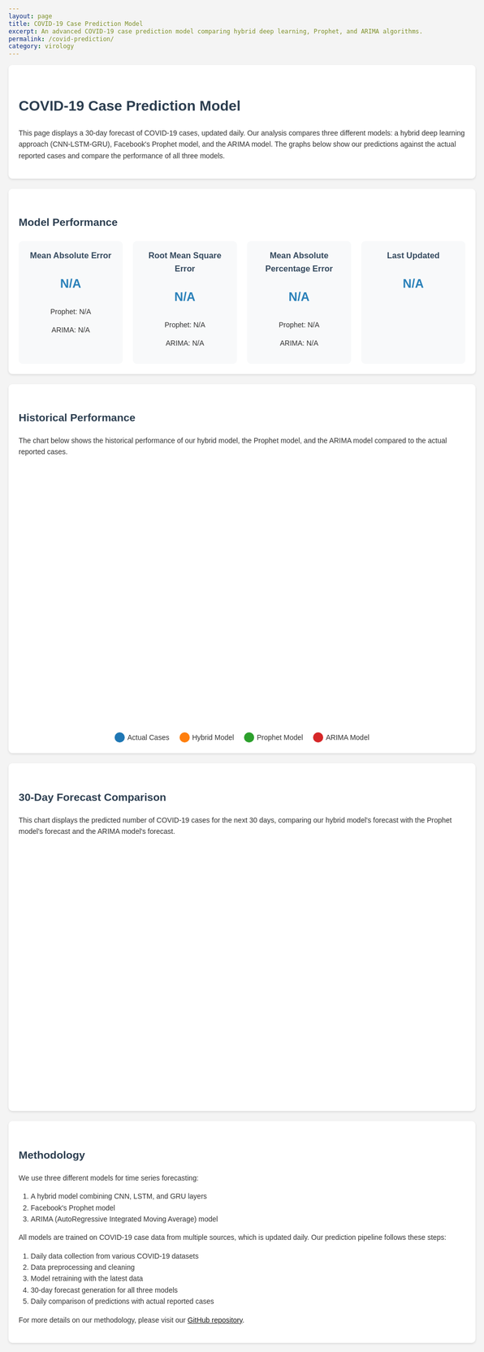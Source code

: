 ```yaml
---
layout: page
title: COVID-19 Case Prediction Model
excerpt: An advanced COVID-19 case prediction model comparing hybrid deep learning, Prophet, and ARIMA algorithms.
permalink: /covid-prediction/
category: virology
---
```


<style>
    body {
        font-family: 'Arial', sans-serif;
        line-height: 1.6;
        color: #333;
        max-width: 1200px;
        margin: 0 auto;
        padding: 20px;
        background-color: #f4f4f4;
    }
    h1, h2 {
        color: #2c3e50;
    }
    .container {
        background-color: #fff;
        border-radius: 8px;
        padding: 20px;
        margin-bottom: 20px;
        box-shadow: 0 2px 4px rgba(0,0,0,0.1);
    }
    .metrics-grid {
        display: grid;
        grid-template-columns: repeat(auto-fit, minmax(200px, 1fr));
        gap: 20px;
        margin-top: 20px;
    }
    .metric-card {
        background-color: #f8f9fa;
        border-radius: 8px;
        padding: 15px;
        text-align: center;
    }
    .metric-card h3 {
        margin-top: 0;
        color: #34495e;
    }
    .metric-value {
        font-size: 24px;
        font-weight: bold;
        color: #2980b9;
    }
    .chart-container {
        height: 500px;
        margin-top: 20px;
    }
    .model-key {
        display: flex;
        justify-content: center;
        margin-top: 20px;
    }
    .model-key-item {
        margin: 0 10px;
        display: flex;
        align-items: center;
    }
    .model-key-color {
        width: 20px;
        height: 20px;
        margin-right: 5px;
        border-radius: 50%;
    }
</style>

<div class="container">
    <h1>COVID-19 Case Prediction Model</h1>
    <p>
        This page displays a 30-day forecast of COVID-19 cases, updated daily. Our analysis compares three different models:
        a hybrid deep learning approach (CNN-LSTM-GRU), Facebook's Prophet model, and the ARIMA model. The graphs below show
        our predictions against the actual reported cases and compare the performance of all three models.
    </p>
</div>

<div class="container">
    <h2>Model Performance</h2>
    <div class="metrics-grid">
        <div class="metric-card">
            <h3>Mean Absolute Error</h3>
            <p class="metric-value" id="hybrid-mae">N/A</p>
            <p id="prophet-mae">Prophet: N/A</p>
            <p id="arima-mae">ARIMA: N/A</p>
        </div>
        <div class="metric-card">
            <h3>Root Mean Square Error</h3>
            <p class="metric-value" id="hybrid-rmse">N/A</p>
            <p id="prophet-rmse">Prophet: N/A</p>
            <p id="arima-rmse">ARIMA: N/A</p>
        </div>
        <div class="metric-card">
            <h3>Mean Absolute Percentage Error</h3>
            <p class="metric-value" id="hybrid-mape">N/A</p>
            <p id="prophet-mape">Prophet: N/A</p>
            <p id="arima-mape">ARIMA: N/A</p>
        </div>
        <div class="metric-card">
            <h3>Last Updated</h3>
            <p class="metric-value" id="last-updated">N/A</p>
        </div>
    </div>
</div>

<div class="container">
    <h2>Historical Performance</h2>
    <p>
        The chart below shows the historical performance of our hybrid model, the Prophet model, and the ARIMA model
        compared to the actual reported cases.
    </p>
    <div id="historical-chart" class="chart-container"></div>
    <div class="model-key">
        <div class="model-key-item">
            <div class="model-key-color" style="background-color: #1f77b4;"></div>
            <span>Actual Cases</span>
        </div>
        <div class="model-key-item">
            <div class="model-key-color" style="background-color: #ff7f0e;"></div>
            <span>Hybrid Model</span>
        </div>
        <div class="model-key-item">
            <div class="model-key-color" style="background-color: #2ca02c;"></div>
            <span>Prophet Model</span>
        </div>
        <div class="model-key-item">
            <div class="model-key-color" style="background-color: #d62728;"></div>
            <span>ARIMA Model</span>
        </div>
    </div>
</div>

<div class="container">
    <h2>30-Day Forecast Comparison</h2>
    <p>
        This chart displays the predicted number of COVID-19 cases for the next 30 days, comparing our hybrid model's
        forecast with the Prophet model's forecast and the ARIMA model's forecast.
    </p>
    <div id="forecast-chart" class="chart-container"></div>
</div>

<div class="container">
    <h2>Methodology</h2>
    <p>
        We use three different models for time series forecasting:
    </p>
    <ol>
        <li>A hybrid model combining CNN, LSTM, and GRU layers</li>
        <li>Facebook's Prophet model</li>
        <li>ARIMA (AutoRegressive Integrated Moving Average) model</li>
    </ol>
    <p>
        All models are trained on COVID-19 case data from multiple sources, which is updated daily. Our prediction pipeline follows these steps:
    </p>
    <ol>
        <li>Daily data collection from various COVID-19 datasets</li>
        <li>Data preprocessing and cleaning</li>
        <li>Model retraining with the latest data</li>
        <li>30-day forecast generation for all three models</li>
        <li>Daily comparison of predictions with actual reported cases</li>
    </ol>
    <p>
        For more details on our methodology, please visit our <a href="https://github.com/hiyata/covid-19-predictor">GitHub repository</a>.
    </p>
</div>

<script src="https://cdn.plot.ly/plotly-latest.min.js"></script>
<script src="https://cdnjs.cloudflare.com/ajax/libs/dayjs/1.10.4/dayjs.min.js"></script>
<script>
document.addEventListener('DOMContentLoaded', function() {
    console.log('DOM content loaded');
    // Fetch the latest prediction data
    fetch('/assets/covid-19-files/covid_predictions.json')
        .then(response => {
            console.log('Response status:', response.status);
            if (!response.ok) {
                throw new Error(`HTTP error! status: ${response.status}`);
            }
            return response.json();
        })
        .then(data => {
            console.log('Data received:', data);
            if (!data || !Array.isArray(data.dates) || !Array.isArray(data.actual) || !Array.isArray(data.predicted)) {
                throw new Error('Data is missing required fields or they are not arrays');
            }
            
            // Create the historical performance chart
            const trace1 = {
                x: data.dates.slice(0, -30),
                y: data.actual.slice(0, -30),
                type: 'scatter',
                mode: 'lines',
                name: 'Actual Cases',
                line: {color: '#1f77b4'}
            };
            const trace2 = {
                x: data.dates.slice(0, -30),
                y: data.predicted.slice(0, -30),
                type: 'scatter',
                mode: 'lines',
                name: 'Hybrid Model Prediction',
                line: {color: '#ff7f0e'}
            };
            const trace3 = {
                x: data.dates.slice(0, -30),
                y: data.prophet_predicted.slice(0, -30),
                type: 'scatter',
                mode: 'lines',
                name: 'Prophet Model Prediction',
                line: {color: '#2ca02c'}
            };
            const trace4 = {
                x: data.dates.slice(0, -30),
                y: data.arima_predicted.slice(0, -30),
                type: 'scatter',
                mode: 'lines',
                name: 'ARIMA Model Prediction',
                line: {color: '#d62728'}
            };
            const layout = {
                title: 'COVID-19 Cases: Actual vs Predicted',
                xaxis: { title: 'Date', rangeslider: {visible: true} },
                yaxis: { title: 'Number of Cases' },
                legend: {orientation: 'h', y: -0.2}
            };
            Plotly.newPlot('historical-chart', [trace1, trace2, trace3, trace4], layout);

            // Create the forecast comparison chart
            const hybridForecastTrace = {
                x: data.dates.slice(-30),
                y: data.future_predicted,
                type: 'scatter',
                mode: 'lines',
                name: 'Hybrid Model